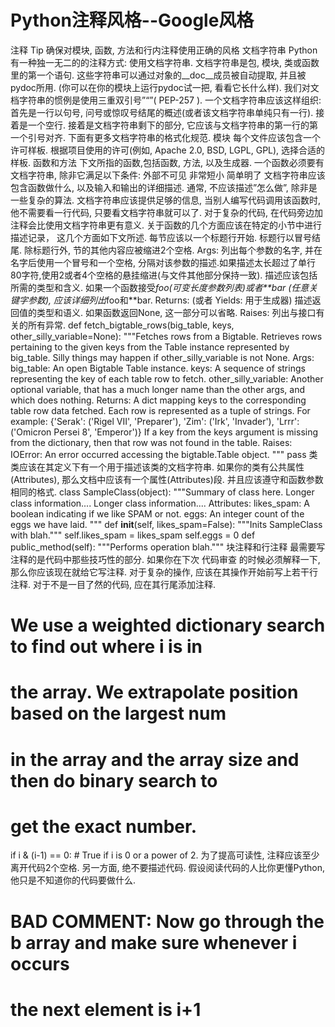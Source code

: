 # Python注释风格--Google风格
注释
Tip
确保对模块, 函数, 方法和行内注释使用正确的风格
文档字符串
Python有一种独一无二的的注释方式: 使用文档字符串. 文档字符串是包, 模块, 类或函数里的第一个语句. 这些字符串可以通过对象的__doc__成员被自动提取, 并且被pydoc所用. (你可以在你的模块上运行pydoc试一把, 看看它长什么样). 我们对文档字符串的惯例是使用三重双引号”“”( PEP-257 ). 一个文档字符串应该这样组织: 首先是一行以句号, 问号或惊叹号结尾的概述(或者该文档字符串单纯只有一行). 接着是一个空行. 接着是文档字符串剩下的部分, 它应该与文档字符串的第一行的第一个引号对齐. 下面有更多文档字符串的格式化规范.
模块
每个文件应该包含一个许可样板. 根据项目使用的许可(例如, Apache 2.0, BSD, LGPL, GPL), 选择合适的样板.
函数和方法
下文所指的函数,包括函数, 方法, 以及生成器.
一个函数必须要有文档字符串, 除非它满足以下条件:
外部不可见
非常短小
简单明了
文档字符串应该包含函数做什么, 以及输入和输出的详细描述. 通常, 不应该描述”怎么做”, 除非是一些复杂的算法. 文档字符串应该提供足够的信息, 当别人编写代码调用该函数时, 他不需要看一行代码, 只要看文档字符串就可以了. 对于复杂的代码, 在代码旁边加注释会比使用文档字符串更有意义.
关于函数的几个方面应该在特定的小节中进行描述记录， 这几个方面如下文所述. 每节应该以一个标题行开始. 标题行以冒号结尾. 除标题行外, 节的其他内容应被缩进2个空格.
Args:
列出每个参数的名字, 并在名字后使用一个冒号和一个空格, 分隔对该参数的描述.如果描述太长超过了单行80字符,使用2或者4个空格的悬挂缩进(与文件其他部分保持一致). 描述应该包括所需的类型和含义. 如果一个函数接受*foo(可变长度参数列表)或者**bar (任意关键字参数), 应该详细列出*foo和**bar.
Returns: (或者 Yields: 用于生成器)
描述返回值的类型和语义. 如果函数返回None, 这一部分可以省略.
Raises:
列出与接口有关的所有异常.
def fetch_bigtable_rows(big_table, keys, other_silly_variable=None):
"""Fetches rows from a Bigtable.
Retrieves rows pertaining to the given keys from the Table instance
represented by big_table. Silly things may happen if
other_silly_variable is not None.
Args:
big_table: An open Bigtable Table instance.
keys: A sequence of strings representing the key of each table row
to fetch.
other_silly_variable: Another optional variable, that has a much
longer name than the other args, and which does nothing.
Returns:
A dict mapping keys to the corresponding table row data
fetched. Each row is represented as a tuple of strings. For
example:
{'Serak': ('Rigel VII', 'Preparer'),
'Zim': ('Irk', 'Invader'),
'Lrrr': ('Omicron Persei 8', 'Emperor')}
If a key from the keys argument is missing from the dictionary,
then that row was not found in the table.
Raises:
IOError: An error occurred accessing the bigtable.Table object.
"""
pass
类
类应该在其定义下有一个用于描述该类的文档字符串. 如果你的类有公共属性(Attributes), 那么文档中应该有一个属性(Attributes)段. 并且应该遵守和函数参数相同的格式.
class SampleClass(object):
"""Summary of class here.
Longer class information....
Longer class information....
Attributes:
likes_spam: A boolean indicating if we like SPAM or not.
eggs: An integer count of the eggs we have laid.
"""
def __init__(self, likes_spam=False):
"""Inits SampleClass with blah."""
self.likes_spam = likes_spam
self.eggs = 0
def public_method(self):
"""Performs operation blah."""
块注释和行注释
最需要写注释的是代码中那些技巧性的部分. 如果你在下次 代码审查 的时候必须解释一下, 那么你应该现在就给它写注释. 对于复杂的操作, 应该在其操作开始前写上若干行注释. 对于不是一目了然的代码, 应在其行尾添加注释.
# We use a weighted dictionary search to find out where i is in
# the array. We extrapolate position based on the largest num
# in the array and the array size and then do binary search to
# get the exact number.
if i & (i-1) == 0: # True if i is 0 or a power of 2.
为了提高可读性, 注释应该至少离开代码2个空格.
另一方面, 绝不要描述代码. 假设阅读代码的人比你更懂Python, 他只是不知道你的代码要做什么.
# BAD COMMENT: Now go through the b array and make sure whenever i occurs
# the next element is i+1
